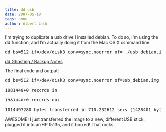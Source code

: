 ```yaml
---
title: dd usb
date: 2007-05-18
tags: none
author: Albert Lash
---
```

I'm trying to duplicate a usb drive I installed debian. To do so, I'm using the dd function, and I'm actually doing it from the Mac OS X command line.

<pre>dd bs=512 if=/dev/disk3 conv=sync,noerror of= ./usb_debian.img</pre>

<a href="http://www.docunext.com/2006/08/15/ghosting-notes/">dd Ghosting / Backup Notes</a>

The final code and output:

<pre>dd bs=512 if=/dev/disk3 conv=sync,noerror of=usb_debian.img

1981440+0 records in

1981440+0 records out

1014497280 bytes transferred in 710.232612 secs (1428401 bytes/sec)</pre>

AWESOME! I just transferred the image to a new, different USB stick, plugged it into an HP t5135, and it booted! That rocks.


